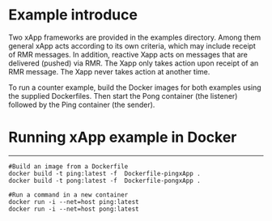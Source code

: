 # Example introduce
Two xApp frameworks are provided in the examples directory. Among them general xApp acts according to its own criteria, which may include receipt of RMR messages.
In addition, reactive Xapp acts on messages that are delivered (pushed) via RMR. The Xapp only takes action upon receipt of an RMR message. The Xapp never takes action at another time.

To run a counter example, build the Docker images for both examples using the supplied Dockerfiles. Then start the Pong container (the listener) followed by the Ping container (the sender). 

# Running xApp example in Docker
***
```
#Build an image from a Dockerfile
docker build -t ping:latest -f  Dockerfile-pingxApp . 
docker build -t pong:latest -f  Dockerfile-pongxApp .

#Run a command in a new container
docker run -i --net=host ping:latest
docker run -i --net=host pong:latest
```
